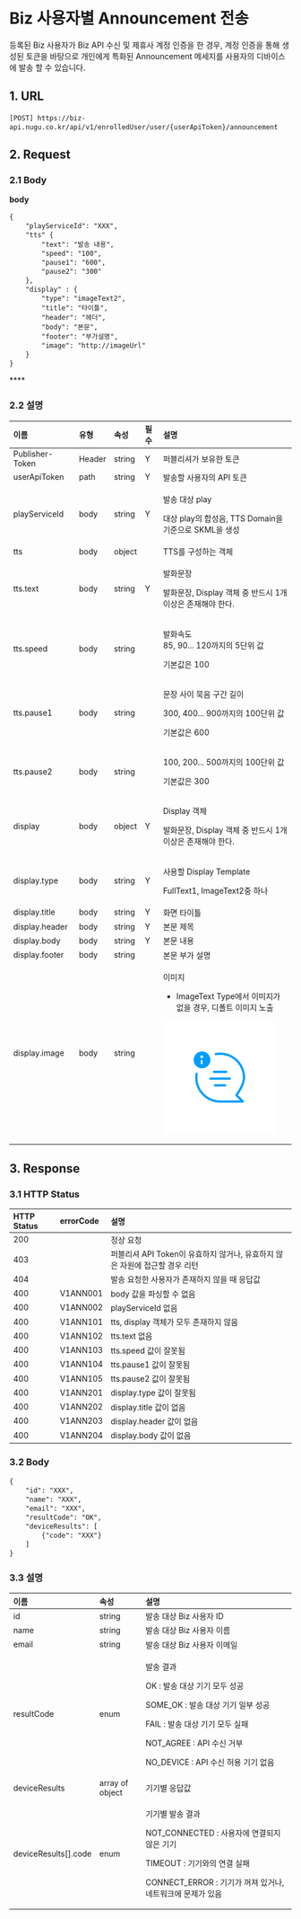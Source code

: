 # Biz 사용자별 Announcement 전송

등록된 Biz 사용자가 Biz API 수신 및 제휴사 계정 인증을 한 경우, 계정 인증을 통해 생성된 토큰을 바탕으로 개인에게 특화된 Announcement 메세지를 사용자의 디바이스에 발송 할 수 있습니다.

## 1. URL <a id="Biz&#xC0AC;&#xC6A9;&#xC790;&#xBCC4;Announcement&#xC804;&#xC1A1;v1-1URL"></a>

```text
[POST] https://biz-api.nugu.co.kr/api/v1/enrolledUser/user/{userApiToken}/announcement
```

## 2. Request <a id="Biz&#xC0AC;&#xC6A9;&#xC790;&#xBCC4;Announcement&#xC804;&#xC1A1;v1-2Request"></a>

### 2.1 Body <a id="Biz&#xC0AC;&#xC6A9;&#xC790;&#xBCC4;Announcement&#xC804;&#xC1A1;v1-2.1Body"></a>

**body**

```text
{
    "playServiceId": "XXX",
    "tts" {
        "text": "발송 내용",
        "speed": "100",
        "pause1": "600",
        "pause2": "300"
    },
    "display" : {
        "type": "imageText2",
        "title": "타이틀",
        "header": "헤더",
        "body": "본문",
        "footer": "부가설명",
        "image": "http://imageUrl"
    }
}
```

\*\*\*\*

### 2.2 설명 <a id="Biz&#xC0AC;&#xC6A9;&#xC790;&#xBCC4;Announcement&#xC804;&#xC1A1;v1-2.2&#xC124;&#xBA85;"></a>

<table>
  <thead>
    <tr>
      <th style="text-align:left">&#xC774;&#xB984;</th>
      <th style="text-align:left">&#xC720;&#xD615;</th>
      <th style="text-align:left">&#xC18D;&#xC131;</th>
      <th style="text-align:left">&#xD544;&#xC218;</th>
      <th style="text-align:left">&#xC124;&#xBA85;</th>
    </tr>
  </thead>
  <tbody>
    <tr>
      <td style="text-align:left">Publisher-Token</td>
      <td style="text-align:left">Header</td>
      <td style="text-align:left">string</td>
      <td style="text-align:left">Y</td>
      <td style="text-align:left">&#xD37C;&#xBE14;&#xB9AC;&#xC154;&#xAC00; &#xBCF4;&#xC720;&#xD55C; &#xD1A0;&#xD070;</td>
    </tr>
    <tr>
      <td style="text-align:left">userApiToken</td>
      <td style="text-align:left">path</td>
      <td style="text-align:left">string</td>
      <td style="text-align:left">Y</td>
      <td style="text-align:left">&#xBC1C;&#xC1A1;&#xD560; &#xC0AC;&#xC6A9;&#xC790;&#xC758; API &#xD1A0;&#xD070;</td>
    </tr>
    <tr>
      <td style="text-align:left">playServiceId</td>
      <td style="text-align:left">body</td>
      <td style="text-align:left">string</td>
      <td style="text-align:left">Y</td>
      <td style="text-align:left">
        <p>&#xBC1C;&#xC1A1; &#xB300;&#xC0C1; play</p>
        <p>&#xB300;&#xC0C1; play&#xC758; &#xD569;&#xC131;&#xC74C;, TTS Domain&#xC744;
          &#xAE30;&#xC900;&#xC73C;&#xB85C; SKML&#xC744; &#xC0DD;&#xC131;</p>
      </td>
    </tr>
    <tr>
      <td style="text-align:left">tts</td>
      <td style="text-align:left">body</td>
      <td style="text-align:left">object</td>
      <td style="text-align:left"></td>
      <td style="text-align:left">TTS&#xB97C; &#xAD6C;&#xC131;&#xD558;&#xB294; &#xAC1D;&#xCCB4;</td>
    </tr>
    <tr>
      <td style="text-align:left">tts.text</td>
      <td style="text-align:left">body</td>
      <td style="text-align:left">string</td>
      <td style="text-align:left">Y</td>
      <td style="text-align:left">
        <p>&#xBC1C;&#xD654;&#xBB38;&#xC7A5;</p>
        <p>&#xBC1C;&#xD654;&#xBB38;&#xC7A5;, Display &#xAC1D;&#xCCB4; &#xC911; &#xBC18;&#xB4DC;&#xC2DC;
          1&#xAC1C; &#xC774;&#xC0C1;&#xC740; &#xC874;&#xC7AC;&#xD574;&#xC57C; &#xD55C;&#xB2E4;.</p>
      </td>
    </tr>
    <tr>
      <td style="text-align:left">tts.speed</td>
      <td style="text-align:left">body</td>
      <td style="text-align:left">string</td>
      <td style="text-align:left"></td>
      <td style="text-align:left">
        <p>&#xBC1C;&#xD654;&#xC18D;&#xB3C4;
          <br />85, 90... 120&#xAE4C;&#xC9C0;&#xC758; 5&#xB2E8;&#xC704; &#xAC12;</p>
        <p>&#xAE30;&#xBCF8;&#xAC12;&#xC740; 100</p>
      </td>
    </tr>
    <tr>
      <td style="text-align:left">tts.pause1</td>
      <td style="text-align:left">body</td>
      <td style="text-align:left">string</td>
      <td style="text-align:left"></td>
      <td style="text-align:left">
        <p>&#xBB38;&#xC7A5; &#xC0AC;&#xC774; &#xBB35;&#xC74C; &#xAD6C;&#xAC04; &#xAE38;&#xC774;</p>
        <p>300, 400... 900&#xAE4C;&#xC9C0;&#xC758; 100&#xB2E8;&#xC704; &#xAC12;</p>
        <p>&#xAE30;&#xBCF8;&#xAC12;&#xC740; 600</p>
      </td>
    </tr>
    <tr>
      <td style="text-align:left">tts.pause2</td>
      <td style="text-align:left">body</td>
      <td style="text-align:left">string</td>
      <td style="text-align:left"></td>
      <td style="text-align:left">
        <p>100, 200... 500&#xAE4C;&#xC9C0;&#xC758; 100&#xB2E8;&#xC704; &#xAC12;</p>
        <p>&#xAE30;&#xBCF8;&#xAC12;&#xC740; 300</p>
      </td>
    </tr>
    <tr>
      <td style="text-align:left">display</td>
      <td style="text-align:left">body</td>
      <td style="text-align:left">object</td>
      <td style="text-align:left">Y</td>
      <td style="text-align:left">
        <p>Display &#xAC1D;&#xCCB4;</p>
        <p>&#xBC1C;&#xD654;&#xBB38;&#xC7A5;, Display &#xAC1D;&#xCCB4; &#xC911; &#xBC18;&#xB4DC;&#xC2DC;
          1&#xAC1C; &#xC774;&#xC0C1;&#xC740; &#xC874;&#xC7AC;&#xD574;&#xC57C; &#xD55C;&#xB2E4;.</p>
      </td>
    </tr>
    <tr>
      <td style="text-align:left">display.type</td>
      <td style="text-align:left">body</td>
      <td style="text-align:left">string</td>
      <td style="text-align:left">Y</td>
      <td style="text-align:left">
        <p>&#xC0AC;&#xC6A9;&#xD560; Display Template</p>
        <p>FullText1, ImageText2&#xC911; &#xD558;&#xB098;</p>
      </td>
    </tr>
    <tr>
      <td style="text-align:left">display.title</td>
      <td style="text-align:left">body</td>
      <td style="text-align:left">string</td>
      <td style="text-align:left">Y</td>
      <td style="text-align:left">&#xD654;&#xBA74; &#xD0C0;&#xC774;&#xD2C0;</td>
    </tr>
    <tr>
      <td style="text-align:left">display.header</td>
      <td style="text-align:left">body</td>
      <td style="text-align:left">string</td>
      <td style="text-align:left">Y</td>
      <td style="text-align:left">&#xBCF8;&#xBB38; &#xC81C;&#xBAA9;</td>
    </tr>
    <tr>
      <td style="text-align:left">display.body</td>
      <td style="text-align:left">body</td>
      <td style="text-align:left">string</td>
      <td style="text-align:left">Y</td>
      <td style="text-align:left">&#xBCF8;&#xBB38; &#xB0B4;&#xC6A9;</td>
    </tr>
    <tr>
      <td style="text-align:left">display.footer</td>
      <td style="text-align:left">body</td>
      <td style="text-align:left">string</td>
      <td style="text-align:left"></td>
      <td style="text-align:left">&#xBCF8;&#xBB38; &#xBD80;&#xAC00; &#xC124;&#xBA85;</td>
    </tr>
    <tr>
      <td style="text-align:left">display.image</td>
      <td style="text-align:left">body</td>
      <td style="text-align:left">string</td>
      <td style="text-align:left"></td>
      <td style="text-align:left">
        <p></p>
        <p>&#xC774;&#xBBF8;&#xC9C0;</p>
        <ul>
          <li>ImageText Type&#xC5D0;&#xC11C; &#xC774;&#xBBF8;&#xC9C0;&#xAC00; &#xC5C6;&#xC744;
            &#xACBD;&#xC6B0;, &#xB514;&#xD3F4;&#xD2B8; &#xC774;&#xBBF8;&#xC9C0; &#xB178;&#xCD9C;</li>
        </ul>
        <p>
          <img src="../../../../.gitbook/assets/img_notification.png" alt/>
        </p>
      </td>
    </tr>
  </tbody>
</table>

## 3. Response <a id="Biz&#xC0AC;&#xC6A9;&#xC790;&#xBCC4;Announcement&#xC804;&#xC1A1;v1-3Response"></a>

### 3.1 HTTP Status <a id="Biz&#xC0AC;&#xC6A9;&#xC790;&#xBCC4;Announcement&#xC804;&#xC1A1;v1-3.1HTTPStatus"></a>

| HTTP Status | errorCode | 설명 |
| :--- | :--- | :--- |
| 200 |  | 정상 요청 |
| 403 |  | 퍼블리셔 API Token이 유효하지 않거나, 유효하지 않은 자원에 접근할 경우 리턴 |
| 404 |  | 발송 요청한 사용자가 존재하지 않을 때 응답값 |
| 400 | V1ANN001 | body 값을 파싱할 수 없음 |
| 400 | V1ANN002 | playServiceId 없음 |
| 400 | V1ANN101 | tts, display 객체가 모두 존재하지 않음 |
| 400 | V1ANN102 | tts.text 없음 |
| 400 | V1ANN103 | tts.speed 값이 잘못됨 |
| 400 | V1ANN104 | tts.pause1 값이 잘못됨 |
| 400 | V1ANN105 | tts.pause2 값이 잘못됨 |
| 400 | V1ANN201 | display.type 값이 잘못됨 |
| 400 | V1ANN202 | display.title 값이 없음 |
| 400 | V1ANN203 | display.header 값이 없음 |
| 400 | V1ANN204 | display.body 값이 없음 |

### 3.2 Body <a id="Biz&#xC0AC;&#xC6A9;&#xC790;&#xBCC4;Announcement&#xC804;&#xC1A1;v1-3.2Body"></a>

```text
{
    "id": "XXX",
    "name": "XXX",
    "email": "XXX",
    "resultCode": "OK",
    "deviceResults": [
        {"code": "XXX"}
    ]
}
```

### 3.3 설명 <a id="Biz&#xC0AC;&#xC6A9;&#xC790;&#xBCC4;Announcement&#xC804;&#xC1A1;v1-3.3&#xC124;&#xBA85;"></a>

<table>
  <thead>
    <tr>
      <th style="text-align:left">&#xC774;&#xB984;</th>
      <th style="text-align:left">&#xC18D;&#xC131;</th>
      <th style="text-align:left">&#xC124;&#xBA85;</th>
    </tr>
  </thead>
  <tbody>
    <tr>
      <td style="text-align:left">id</td>
      <td style="text-align:left">string</td>
      <td style="text-align:left">&#xBC1C;&#xC1A1; &#xB300;&#xC0C1; Biz &#xC0AC;&#xC6A9;&#xC790; ID</td>
    </tr>
    <tr>
      <td style="text-align:left">name</td>
      <td style="text-align:left">string</td>
      <td style="text-align:left">&#xBC1C;&#xC1A1; &#xB300;&#xC0C1; Biz &#xC0AC;&#xC6A9;&#xC790; &#xC774;&#xB984;</td>
    </tr>
    <tr>
      <td style="text-align:left">email</td>
      <td style="text-align:left">string</td>
      <td style="text-align:left">&#xBC1C;&#xC1A1; &#xB300;&#xC0C1; Biz &#xC0AC;&#xC6A9;&#xC790; &#xC774;&#xBA54;&#xC77C;</td>
    </tr>
    <tr>
      <td style="text-align:left">resultCode</td>
      <td style="text-align:left">enum</td>
      <td style="text-align:left">
        <p>&#xBC1C;&#xC1A1; &#xACB0;&#xACFC;</p>
        <p>OK : &#xBC1C;&#xC1A1; &#xB300;&#xC0C1; &#xAE30;&#xAE30; &#xBAA8;&#xB450;
          &#xC131;&#xACF5;</p>
        <p>SOME_OK : &#xBC1C;&#xC1A1; &#xB300;&#xC0C1; &#xAE30;&#xAE30; &#xC77C;&#xBD80;
          &#xC131;&#xACF5;</p>
        <p>FAIL : &#xBC1C;&#xC1A1; &#xB300;&#xC0C1; &#xAE30;&#xAE30; &#xBAA8;&#xB450;
          &#xC2E4;&#xD328;</p>
        <p>NOT_AGREE : API &#xC218;&#xC2E0; &#xAC70;&#xBD80;</p>
        <p>NO_DEVICE : API &#xC218;&#xC2E0; &#xD5C8;&#xC6A9; &#xAE30;&#xAE30; &#xC5C6;&#xC74C;</p>
      </td>
    </tr>
    <tr>
      <td style="text-align:left">deviceResults</td>
      <td style="text-align:left">array of object</td>
      <td style="text-align:left">&#xAE30;&#xAE30;&#xBCC4; &#xC751;&#xB2F5;&#xAC12;</td>
    </tr>
    <tr>
      <td style="text-align:left">deviceResults[].code</td>
      <td style="text-align:left">enum</td>
      <td style="text-align:left">
        <p>&#xAE30;&#xAE30;&#xBCC4; &#xBC1C;&#xC1A1; &#xACB0;&#xACFC;</p>
        <p>NOT_CONNECTED : &#xC0AC;&#xC6A9;&#xC790;&#xC5D0; &#xC5F0;&#xACB0;&#xB418;&#xC9C0;
          &#xC54A;&#xC740; &#xAE30;&#xAE30;</p>
        <p>TIMEOUT : &#xAE30;&#xAE30;&#xC640;&#xC758; &#xC5F0;&#xACB0; &#xC2E4;&#xD328;</p>
        <p>CONNECT_ERROR : &#xAE30;&#xAE30;&#xAC00; &#xAEBC;&#xC838; &#xC788;&#xAC70;&#xB098;,
          &#xB124;&#xD2B8;&#xC6CC;&#xD06C;&#xC5D0; &#xBB38;&#xC81C;&#xAC00; &#xC788;&#xC74C;</p>
      </td>
    </tr>
  </tbody>
</table>

